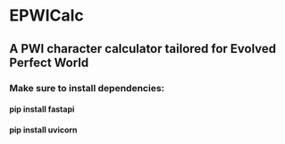 # EPWICalc

## A PWI character calculator tailored for Evolved Perfect World

### Make sure to install dependencies:

#### pip install fastapi
#### pip install uvicorn